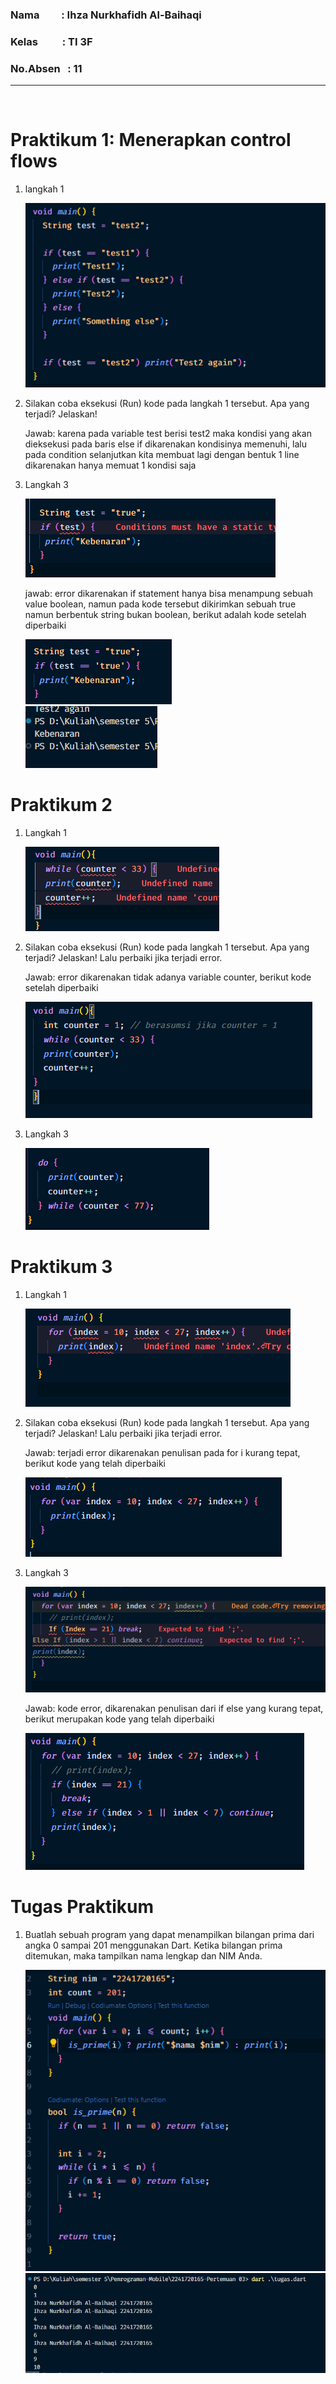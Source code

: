 ### Nama &nbsp;&nbsp;&nbsp;&nbsp;&nbsp;&nbsp;&nbsp; : Ihza Nurkhafidh Al-Baihaqi
### Kelas       &nbsp;&nbsp;&nbsp;&nbsp;&nbsp;&nbsp;&nbsp;&nbsp; : TI 3F
### No.Absen    &nbsp; : 11
<hr>
<br>

# Praktikum 1: Menerapkan control flows
1. langkah 1

    ![alt text](images/image.png)
2. Silakan coba eksekusi (Run) kode pada langkah 1 tersebut. Apa yang terjadi? Jelaskan!

    Jawab: karena pada variable test berisi test2 maka kondisi yang akan dieksekusi pada baris else if dikarenakan kondisinya memenuhi, lalu pada condition selanjutkan kita membuat lagi dengan bentuk 1 line dikarenakan hanya memuat 1 kondisi saja

3. Langkah 3

    ![alt text](images/image-1.png)
    
    jawab: error dikarenakan if statement hanya bisa menampung sebuah value boolean, namun pada kode tersebut dikirimkan sebuah true namun berbentuk string bukan boolean, berikut adalah kode setelah diperbaiki

    ![alt text](images/image-2.png) <br>
    ![alt text](images/image-3.png)


# Praktikum 2
1. Langkah 1

    ![alt text](images/image-4.png)

2. Silakan coba eksekusi (Run) kode pada langkah 1 tersebut. Apa yang terjadi? Jelaskan! Lalu perbaiki jika terjadi error.

    Jawab: error dikarenakan tidak adanya variable counter, berikut kode setelah diperbaiki

    ![alt text](images/image-5.png)

3. Langkah 3

    ![alt text](images/image-6.png)

# Praktikum 3
1. Langkah 1

    ![alt text](images/image-7.png)

2. Silakan coba eksekusi (Run) kode pada langkah 1 tersebut. Apa yang terjadi? Jelaskan! Lalu perbaiki jika terjadi error.

    Jawab: terjadi error dikarenakan penulisan pada for i kurang tepat, berikut kode yang telah diperbaiki

    ![alt text](images/image-8.png)

3. Langkah 3

    ![alt text](images/image-9.png)

    Jawab: kode error, dikarenakan penulisan dari if else yang kurang tepat, berikut merupakan kode yang telah diperbaiki

    ![alt text](images/image-10.png)

# Tugas Praktikum 
1. Buatlah sebuah program yang dapat menampilkan bilangan prima dari angka 0 sampai 201 menggunakan Dart. Ketika bilangan prima ditemukan, maka tampilkan nama lengkap dan NIM Anda.

    ![alt text](images/image-11.png)
    ![alt text](images/image-12.png)